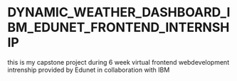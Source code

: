 # DYNAMIC_WEATHER_DASHBOARD_IBM_EDUNET_FRONTEND_INTERNSHIP
this is my capstone project during 6 week virtual frontend webdevelopment intrenship provided by Edunet in collaboration with IBM
